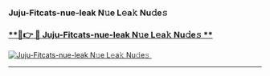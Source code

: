 ### Juju-Fitcats-nue-leak N𝚞e L𝚎a𝚔 Nu𝚍e𝚜   

### [ **🔗👉 🔴 Juju-Fitcats-nue-leak N𝚞e L𝚎a𝚔 Nu𝚍e𝚜 **](https://taap.it/xNRuk4)  

[![Juju-Fitcats-nue-leak N𝚞e L𝚎a𝚔 Nu𝚍e𝚜 ](https://i.imgur.com/0qMVB7G.gif)](https://taap.it/xNRuk4)  

___  
